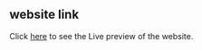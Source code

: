 ## website link
Click [here](https://weatherin.vercel.app/) to see the Live preview of the website.
